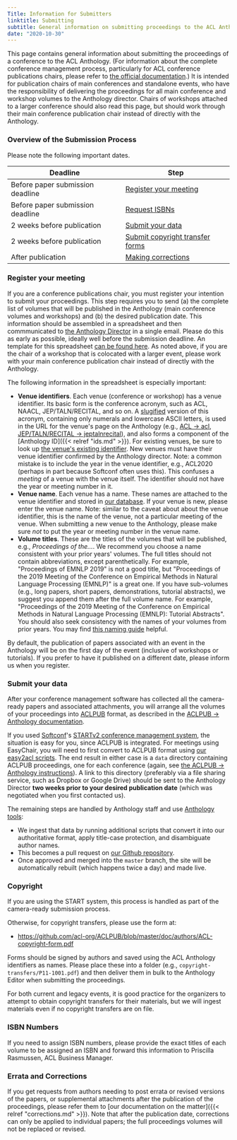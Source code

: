 ```yaml
---
Title: Information for Submitters
linktitle: Submitting
subtitle: General information on submitting proceedings to the ACL Anthology (for event chairs)
date: "2020-10-30"
---
```


This page contains general information about submitting the proceedings of a conference to the ACL Anthology.
(For information about the complete conference management process, particularly for ACL conference publications chairs, please refer to [the official documentation](https://acl-org.github.io/ACLPUB/).)
It is intended for publication chairs of main conferences and standalone events, who have the responsibility of delivering the proceedings for all main conference and workshop volumes to the Anthology director.
Chairs of workshops attached to a larger conference should also read this page, but should work through their main conference publication chair instead of directly with the Anthology.

### Overview of the Submission Process

Please note the following important dates.

<table class="table table-bordered">
  <thead class="thead-dark">
    <tr>
      <th scope="col">Deadline</th>
      <th scope="col">Step</th>
    </tr>
  </thead>
  <tbody>
    <tr>
      <td>Before paper submission deadline</td>
      <td><a href="#register-your-meeting"">Register your meeting</a></td>
    </tr>
    <tr>
      <td>Before paper submission deadline</td>
      <td><a href="#isbn-numbers">Request ISBNs</a></td>
    </tr>
    <tr>
      <td>2 weeks before publication</td>
      <td><a href="#submit-your-data">Submit your data</a></td>
    </tr>
    <tr>
      <td>2 weeks before publication</td>
      <td><a href="#copyright">Submit copyright transfer forms</a></td>
    </tr>
    <tr>
      <td>After publication</td>
      <td><a href="#errata-and-corrections">Making corrections</a></td>
    </tr>
  </tbody>
</table>




### Register your meeting

If you are a conference publications chair, you must register your intention to submit your proceedings.
This step requires you to send (a) the complete list of volumes that will be published in the Anthology (main conference volumes and workshops) and (b) the desired publication date.
This information should be assembled in a spreadsheet and then commmunicated to [the Anthology Director](mailto:anthology@aclweb.org) in a single email.
Please do this as early as possible, ideally well before the submission deadline.
An template for this spreadsheet [can be found here](https://docs.google.com/spreadsheets/d/13F1XhnT4PsiN-ZXcpv6QUp5A2qlr6-W9MoDgCkBOw9w/edit#gid=0).
As noted above, if you are the chair of a workshop that is colocated with a larger event, please work with your main conference publication chair instead of directly with the Anthology.

The following information in the spreadsheet is especially important:

-  **Venue identifiers**. Each venue (conference or workshop) has a venue identifier.
   Its basic form is the conference acronym, such as ACL, NAACL, JEP/TALN/RECITAL, and so on.
   A [slugified](https://en.wikipedia.org/wiki/Clean_URL#Slug) version of this acronym, containing only numerals and lowercase ASCII letters, is used in the URL for the venue's page on the Anthology (e.g., [ACL → acl](https://www.aclweb.org/anthology/venues/acl), [JEP/TALN/RECITAL → jeptalnrecital](https://www.aclweb.org/anthology/venues/jeptalnrecital)), and also forms a component of the [Anthology ID]({{< relref "ids.md" >}}).
   For existing venues, be sure to look up [the venue's existing identifier](https://www.aclweb.org/anthology/venues/).
   New venues must have their venue identifier confirmed by the Anthology director.
   Note: a common mistake is to include the year in the venue identifier, e.g., ACL2020 (perhaps in part because Softconf often uses this).
   This confuses a *meeting* of a venue with the venue itself.
   The identifier should not have the year or meeting number in it.
-  **Venue name**. Each venue has a name.
   These names are attached to the venue identifier and stored in [our database](https://github.com/acl-org/acl-anthology/blob/master/data/yaml/venues.yaml).
   If your venue is new, please enter the venue name.
   Note: similar to the caveat about about the venue identifier, this is the name of the venue, not a particular meeting of the venue.
   When submitting a new venue to the Anthology, please make sure *not* to put the year or meeting number in the venue name.
-  **Volume titles**. These are the titles of the volumes that will be published, e.g., *Proceedings of the...*.
   We recommend you choose a name consistent with your prior years' volumes.
   The full titles should not contain abbreviations, except parenthetically.
   For example, "Proceedings of EMNLP 2019" is not a good title, but "Proceedings of the 2019 Meeting of the Conference on Empirical Methods in Natural Language Processing (EMNLP)" is a great one.
   If you have sub-volumes (e.g., long papers, short papers, demonstrations, tutorial abstracts), we suggest you append them after the full volume name.
   For example, "Proceedings of the 2019 Meeting of the Conference on Empirical Methods in Natural Language Processing (EMNLP): Tutorial Abstracts".
   You should also seek consistency with the names of your volumes from prior years.
   You may find [this naming guide](https://docs.google.com/document/d/1-4I8w-ckyy3oF2XMbkjAaq14EOyWSoSUW0dpCTtprm8/edit?usp=sharing) helpful.

By default, the publication of papers associated with an event in the Anthology will be on the first day of the event (inclusive of workshops or tutorials).
If you prefer to have it published on a different date, please inform us when you register.

### Submit your data

After your conference management software has collected all the camera-ready papers and associated attachments, you will arrange all the volumes of your proceedings into [ACLPUB](https://github.com/acl-org/ACLPUB) format, as described in the [ACLPUB → Anthology documentation](https://acl-org.github.io/ACLPUB/anthology.html).

If you used [Softconf](https://www.softconf.com)'s [STARTv2 conference management system](https://www.softconf.com/about/start-v2-mainmenu-26), the situation is easy for you, since ACLPUB is integrated.
For meetings using EasyChair, you will need to first convert to ACLPUB format using [our easy2acl scripts](https://github.com/acl-org/easy2acl).
The end result in either case is a `data` directory containing ACLPUB proceedings, one for each conference (again, see [the ACLPUB -> Anthology instructions](https://acl-org.github.io/ACLPUB/anthology.html)).
A link to this directory (preferably via a file sharing service, such as Dropbox or Google Drive) should be sent to the Anthology Director **two weeks prior to your desired publication date** (which was negotiated when you first contacted us).

The remaining steps are handled by Anthology staff and use [Anthology tools](https://github.com/acl-org/acl-anthology/tree/master/bin/):

- We ingest that data by running additional scripts that convert it into our authoritative format, apply title-case protection, and disambiguate author names.
- This becomes a pull request on [our Github repository](https://github.com/acl-org/acl-anthology/).
- Once approved and merged into the `master` branch, the site will be automatically rebuilt (which happens twice a day) and made live.

### Copyright

If you are using the START system, this process is handled as part of the camera-ready submission process.

Otherwise, for copyright transfers, please use the form at:

+ https://github.com/acl-org/ACLPUB/blob/master/doc/authors/ACL-copyright-form.pdf

Forms should be signed by authors and saved using the ACL Anthology identifiers as names.
Please place these into a folder (e.g., `copyright-transfers/P11-1001.pdf`) and then deliver them in bulk to the Anthology Editor when submitting the proceedings.

For both current and legacy events, it is good practice for the organizers to attempt to obtain copyright transfers for their materials, but we will ingest materials even if no copyright transfers are on file.

### ISBN Numbers

If you need to assign ISBN numbers, please provide the exact titles of each volume to be assigned an ISBN and forward this information to Priscilla Rasmussen, ACL Business Manager.

### Errata and Corrections

If you get requests from authors needing to post errata or revised versions of the papers, or supplemental attachments after the publication of the proceedings, please refer them to [our documentation on the matter]({{< relref "corrections.md" >}}).
Note that after the publication date, corrections can only be applied to individual papers; the full proceedings volumes will not be replaced or revised.
